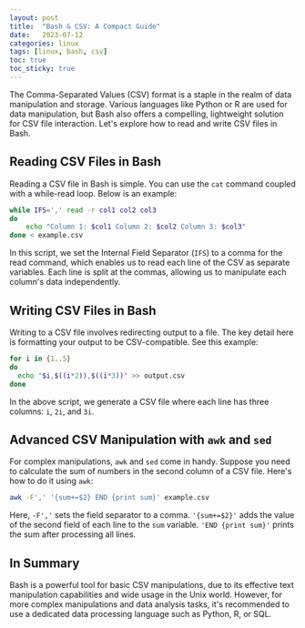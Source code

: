 ```yaml
---
layout: post
title:  "Bash & CSV: A Compact Guide"
date:   2023-07-12
categories: linux
tags: [linux, bash, csv]
toc: true
toc_sticky: true
---
```


The Comma-Separated Values (CSV) format is a staple in the realm of data manipulation and storage. Various languages like Python or R are used for data manipulation, but Bash also offers a compelling, lightweight solution for CSV file interaction. Let's explore how to read and write CSV files in Bash.

## Reading CSV Files in Bash

Reading a CSV file in Bash is simple. You can use the `cat` command coupled with a while-read loop. Below is an example:

```bash
while IFS=',' read -r col1 col2 col3
do
    echo "Column 1: $col1 Column 2: $col2 Column 3: $col3"
done < example.csv
```

In this script, we set the Internal Field Separator (`IFS`) to a comma for the read command, which enables us to read each line of the CSV as separate variables. Each line is split at the commas, allowing us to manipulate each column's data independently.

## Writing CSV Files in Bash

Writing to a CSV file involves redirecting output to a file. The key detail here is formatting your output to be CSV-compatible. See this example:

```bash
for i in {1..5}
do
  echo "$i,$((i*2)),$((i*3))" >> output.csv
done
```

In the above script, we generate a CSV file where each line has three columns: `i`, `2i`, and `3i`.

## Advanced CSV Manipulation with `awk` and `sed`

For complex manipulations, `awk` and `sed` come in handy. Suppose you need to calculate the sum of numbers in the second column of a CSV file. Here's how to do it using `awk`:

```bash
awk -F',' '{sum+=$2} END {print sum}' example.csv
```

Here, `-F','` sets the field separator to a comma. `'{sum+=$2}'` adds the value of the second field of each line to the `sum` variable. `'END {print sum}'` prints the sum after processing all lines.

## In Summary

Bash is a powerful tool for basic CSV manipulations, due to its effective text manipulation capabilities and wide usage in the Unix world. However, for more complex manipulations and data analysis tasks, it's recommended to use a dedicated data processing language such as Python, R, or SQL.
